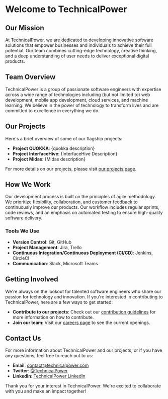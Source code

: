 # Welcome to TechnicalPower

## Our Mission

At TechnicalPower, we are dedicated to developing innovative software solutions that empower businesses and individuals to achieve their full potential. Our team combines cutting-edge technology, creative thinking, and a deep understanding of user needs to deliver exceptional digital products.

## Team Overview

TechnicalPower is a group of passionate software engineers with expertise across a wide range of technologies including (but not limited to) web development, mobile app development, cloud services, and machine learning. We believe in the power of technology to transform lives and are committed to excellence in everything we do.

## Our Projects

Here's a brief overview of some of our flagship projects:

- **Project QUOKKA**: {quokka description}
- **Project InterfaceHive**: {InterfaceHive Description}
- **Project Midas**: {Midas description}

For more details on our projects, please visit [our projects page](#).

## How We Work

Our development process is built on the principles of agile methodology. We prioritize flexibility, collaboration, and customer feedback to continuously improve our products. Our workflow includes regular sprints, code reviews, and an emphasis on automated testing to ensure high-quality software delivery.

### Tools We Use

- **Version Control**: Git, GitHub
- **Project Management**: Jira, Trello
- **Continuous Integration/Continuous Deployment (CI/CD)**: Jenkins, CircleCI
- **Communication**: Slack, Microsoft Teams

## Getting Involved

We're always on the lookout for talented software engineers who share our passion for technology and innovation. If you're interested in contributing to TechnicalPower, here are a few ways to get started:

- **Contribute to our projects**: Check out our [contribution guidelines](#) for more information on how to contribute.
- **Join our team**: Visit our [careers page](#) to see the current openings.

## Contact Us

For more information about TechnicalPower and our projects, or if you have any questions, feel free to reach out to us:

- **Email**: contact@technicalpower.com
- **Twitter**: [@TechnicalPower](#)
- **LinkedIn**: [TechnicalPower LinkedIn](#)

Thank you for your interest in TechnicalPower. We're excited to collaborate with you and make an impact together!
